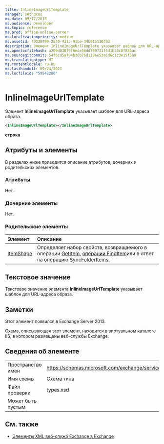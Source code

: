 ```yaml
---
title: InlineImageUrlTemplate
manager: sethgros
ms.date: 09/17/2015
ms.audience: Developer
ms.topic: reference
ms.prod: office-online-server
ms.localizationpriority: medium
ms.assetid: 40238799-25f0-431c-91be-34b915110f03
description: Элемент InlineImageUrlTemplate указывает шаблон для URL-адреса образа.
ms.openlocfilehash: a209d030f9f6ede56dd790731f6d1b36c8f886ac
ms.sourcegitcommit: 54f6cd5a704b36b76d110ee53a6d6c1c3e15f5a9
ms.translationtype: MT
ms.contentlocale: ru-RU
ms.lasthandoff: 09/24/2021
ms.locfileid: "59542206"
---
```

# <a name="inlineimageurltemplate"></a>InlineImageUrlTemplate

Элемент **InlineImageUrlTemplate** указывает шаблон для URL-адреса образа. 
  
```XML
<InlineImageUrlTemplate></InlineImageUrlTemplate>
```

 **строка**
## <a name="attributes-and-elements"></a>Атрибуты и элементы

В разделах ниже приводится описание атрибутов, дочерних и родительских элементов.
  
### <a name="attributes"></a>Атрибуты

Нет.
  
### <a name="child-elements"></a>Дочерние элементы

Нет.
  
### <a name="parent-elements"></a>Родительские элементы

|**Элемент**|**Описание**|
|:-----|:-----|
|[ItemShape](itemshape.md) <br/> |Определяет набор свойств, возвращаемого в операции [GetItem,](getitem-operation.md) [операции FindItem](finditem-operation.md)или в ответ на операцию [SyncFolderItems.](syncfolderitems-operation.md)  <br/> |
   
## <a name="text-value"></a>Текстовое значение

Текстовое значение элемента **InlineImageUrlTemplate** указывает шаблон для URL-адреса образа. 
  
## <a name="remarks"></a>Заметки

Этот элемент появился в Exchange Server 2013.
  
Схема, описывающая этот элемент, находится в виртуальном каталоге IIS, в котором размещены веб-службы Exchange.
  
## <a name="element-information"></a>Сведения об элементе

|||
|:-----|:-----|
|Пространство имен  <br/> |https://schemas.microsoft.com/exchange/services/2006/types  <br/> |
|Имя схемы  <br/> |Схема типа  <br/> |
|Файл проверки  <br/> |types.xsd  <br/> |
|Может быть пустым  <br/> ||
   
## <a name="see-also"></a>См. также



- [Элементы XML веб-служб Exchange в Exchange](ews-xml-elements-in-exchange.md)

